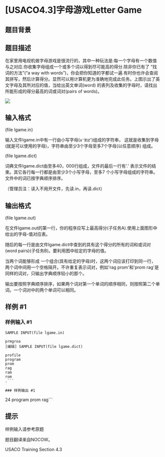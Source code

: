 # [USACO4.3]字母游戏Letter Game

## 题目背景



## 题目描述

在家里用电视机做字母游戏是很流行的，其中一种玩法是:每一个字母有一个数值与之对应.你收集字母组成一个或多个词以得到尽可能高的得分.除非你已有了 “找词的方法”(“a way with words”)，你会把你知道的字都试一遍.有时你也许会查阅其拼写，然后计算得分。显然可以用计算机更为准确地完成此任务。上图示出了英文字母及其所对应的值，当给出英文单词(word) 的表列及收集的字母时，请找出所能形成的得分最高的词或词对(pairs of words)。

![](https://cdn.luogu.com.cn/upload/pic/1969.png)


## 输入格式

(file lgame.in)

输入文件lgame.in中有一行由小写字母(`a'到`z')组成的字符串， 这就是收集到字母(就是可以使用的字母)，字符串由至少3个字母至多7个字母(以任意顺序) 组成。

(file lgame.dict)

词典文件lgame.dict由至多40，000行组成，文件的最后一行有'.' 表示文件的结束。其它各行每一行都是由至少3个小写字母，至多7 个小写字母组成的字符串。文件中的词已按字典顺序排序。

（管理员注：读入不用开文件，先读.in，再读.dict）


## 输出格式

(file lgame.out)

在文件lgame.out的第一行，你的程序应写上最高得分(子任务A).使用上面图形中给出的字母-值对应表。

随后的每一行是由文件lgame.dict中查到的具有这个得分的所有的词和或词对(word pairs)(子任务B)。要利用图中给定的字母的值。

当两个词能够形成 一个组合(具有给定的字母)时，这两个词应该打印到同一行，两个词中间用一个空格隔开。不许重复表示词对，例如'rag prom'和'prom rag'是同样的词对，只输出字典顺序较小的那个。

输出要按照字典顺序排序，如果两个词对第一个单词的顺序相同，则按照第二个单词。一个词对中的两个单词可以相同。


## 样例 #1

### 样例输入 #1
```
SAMPLE INPUT(file lgame.in)

prmgroa
[编辑] SAMPLE INPUT(file lgame.dict)

profile
program
prom
rag
ram
rom
.```

### 样例输出 #1

```
24
program
prom rag```

## 提示

样例输入请参考原题

题目翻译来自NOCOW。

USACO Training Section 4.3

